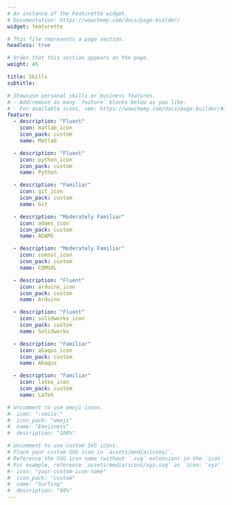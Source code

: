 ```yaml
---
# An instance of the Featurette widget.
# Documentation: https://wowchemy.com/docs/page-builder/
widget: featurette

# This file represents a page section.
headless: true

# Order that this section appears on the page.
weight: 45

title: Skills
subtitle:

# Showcase personal skills or business features.
# - Add/remove as many `feature` blocks below as you like.
# - For available icons, see: https://wowchemy.com/docs/page-builder/#icons
feature:
  - description: "Fluent"
    icon: matlab_icon
    icon_pack: custom
    name: Matlab

  - description: "Fluent"
    icon: python_icon
    icon_pack: custom
    name: Python

  - description: "Familiar"
    icon: git_icon
    icon_pack: custom
    name: Git

  - description: "Moderately Familiar"
    icon: adams_icon
    icon_pack: custom
    name: ADAMS

  - description: "Moderately Familiar"
    icon: comsol_icon
    icon_pack: custom
    name: COMSOL

  - description: "Fluent"
    icon: arduino_icon
    icon_pack: custom
    name: Arduino

  - description: "Fluent"
    icon: solidworks_icon
    icon_pack: custom
    name: Solidworks

  - description: "Familiar"
    icon: abaqus_icon
    icon_pack: custom
    name: Abaqus

  - description: "Familiar"
    icon: latex_icon
    icon_pack: custom
    name: LaTeX

# Uncomment to use emoji icons.
#- icon: ":smile:"
#  icon_pack: "emoji"
#  name: "Emojiness"
#  description: "100%"

# Uncomment to use custom SVG icons.
# Place your custom SVG icon in `assets/media/icons/`.
# Reference the SVG icon name (without `.svg` extension) in the `icon` field.
# For example, reference `assets/media/icons/xyz.svg` as `icon: 'xyz'`
#- icon: "your-custom-icon-name"
#  icon_pack: "custom"
#  name: "Surfing"
#  description: "90%"
---
```

